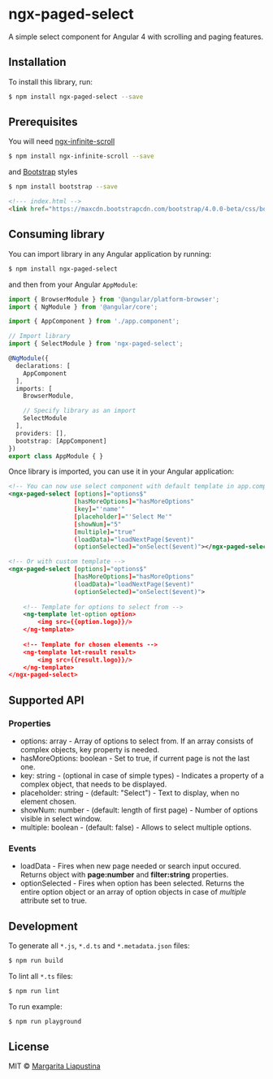 # ngx-paged-select
A simple select component for Angular 4 with scrolling and paging features.

## Installation

To install this library, run:

```bash
$ npm install ngx-paged-select --save
```
## Prerequisites

You will need [ngx-infinite-scroll](https://github.com/orizens/ngx-infinite-scroll)

```bash
$ npm install ngx-infinite-scroll --save
```
and [Bootstrap](https://getbootstrap.com/) styles

```bash
$ npm install bootstrap --save
```
```html
<!--- index.html -->
<link href="https://maxcdn.bootstrapcdn.com/bootstrap/4.0.0-beta/css/bootstrap.min.css" rel="stylesheet">
```

## Consuming library

You can import library in any Angular application by running:

```bash
$ npm install ngx-paged-select
```

and then from your Angular `AppModule`:

```typescript
import { BrowserModule } from '@angular/platform-browser';
import { NgModule } from '@angular/core';

import { AppComponent } from './app.component';

// Import library
import { SelectModule } from 'ngx-paged-select';

@NgModule({
  declarations: [
    AppComponent
  ],
  imports: [
    BrowserModule,

    // Specify library as an import
    SelectModule
  ],
  providers: [],
  bootstrap: [AppComponent]
})
export class AppModule { }
```

Once library is imported, you can use it in your Angular application:

```xml
<!-- You can now use select component with default template in app.component.html -->
<ngx-paged-select [options]="options$"
                  [hasMoreOptions]="hasMoreOptions"
                  [key]="'name'"
                  [placeholder]="'Select Me'"
                  [showNum]="5"
                  [multiple]="true"
                  (loadData)="loadNextPage($event)"
                  (optionSelected)="onSelect($event)"></ngx-paged-select>
```

```xml
<!-- Or with custom template -->
<ngx-paged-select [options]="options$"
                  [hasMoreOptions]="hasMoreOptions"
                  (loadData)="loadNextPage($event)"
                  (optionSelected)="onSelect($event)">
  
    <!-- Template for options to select from -->
    <ng-template let-option option>
        <img src={{option.logo}}/>
    </ng-template>
  
    <!-- Template for chosen elements -->
    <ng-template let-result result>
        <img src={{result.logo}}/>
    </ng-template>
</ngx-paged-select>
```

## Supported API

### Properties
- options: array - Array of options to select from. If an array consists of complex objects, key property is needed.
- hasMoreOptions: boolean - Set to true, if current page is not the last one.
- key: string - (optional in case of simple types) - Indicates a property of a complex object, that needs to be displayed.
- placeholder: string - (default: "Select") - Text to display, when no element chosen.
- showNum: number - (default: length of first page) - Number of options visible in select window.
- multiple: boolean - (default: false) - Allows to select multiple options.

### Events
- loadData - Fires when new page needed or search input occured. Returns object with **page:number** and **filter:string** properties.
- optionSelected - Fires when option has been selected. Returns the entire option object or an array of option objects in case of *multiple* attribute set to true.

## Development

To generate all `*.js`, `*.d.ts` and `*.metadata.json` files:

```bash
$ npm run build
```

To lint all `*.ts` files:

```bash
$ npm run lint
```

To run example:

```bash
$ npm run playground
```

## License

MIT © [Margarita Liapustina](mailto:Margi47@users.noreply.github.com)
